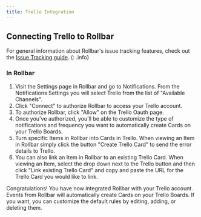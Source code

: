```yaml
---
title: Trello Integration
---
```


## Connecting Trello to Rollbar

For general information about Rollbar's issue tracking features, check out the [Issue Tracking guide](../issue-tracking/). 
{: .info}

### In Rollbar

1. Visit the Settings page in Rollbar and go to Notifications. From the Notifications Settings you
   will select Trello from the list of "Available Channels".
2. Click "Connect" to authorize Rollbar to access your Trello account.
3. To authorize Rollbar, click "Allow" on the Trello Oauth page.
4. Once you've authorized, you'll be able to customize the type of notifications and frequency you
   want to automatically create Cards on your Trello Boards.
5. Turn specific Items in Rollbar into Cards in Trello. When viewing an Item in Rollbar simply click
   the button "Create Trello Card" to send the error details to Trello.
6. You can also link an Item in Rollbar to an existing Trello Card. When viewing an Item, select the
   drop down next to the Trello button and then click "Link existing Trello Card" and copy and paste
   the URL for the Trello Card you would like to link.

Congratulations! You have now integrated Rollbar with your Trello account. Events from Rollbar will
automatically create Cards on your Trello Boards. If you want, you can customize the default rules
by editing, adding, or deleting them.  

